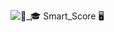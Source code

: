 ![🧑_🎓 Smart_Score 🖥️](https://github.com/Snldmrtnz/Smart-Score/assets/118676134/8a70f579-953c-4557-9651-e4f4682b7550)


